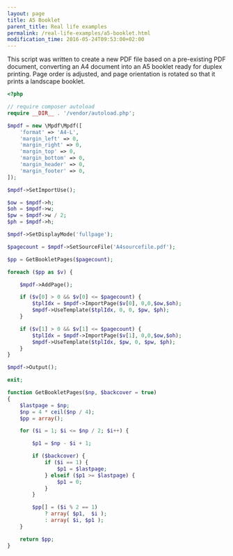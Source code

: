 ```yaml
---
layout: page
title: A5 Booklet
parent_title: Real life examples
permalink: /real-life-examples/a5-booklet.html
modification_time: 2016-05-24T09:53:00+02:00
---
```


This script was written to create a new PDF file based on a pre-existing PDF document, converting an A4 document
into an A5 booklet ready for duplex printing. Page order is adjusted, and page orientation is rotated so that
it prints a landscape booklet.

```php
<?php

// require composer autoload
require __DIR__ . '/vendor/autoload.php';

$mpdf = new \Mpdf\Mpdf([
    'format' => 'A4-L',
    'margin_left' => 0,
    'margin_right' => 0,
    'margin_top' => 0,
    'margin_bottom' => 0,
    'margin_header' => 0,
    'margin_footer' => 0,
]);

$mpdf->SetImportUse();

$ow = $mpdf->h;
$oh = $mpdf->w;
$pw = $mpdf->w / 2;
$ph = $mpdf->h;

$mpdf->SetDisplayMode('fullpage');

$pagecount = $mpdf->SetSourceFile('A4sourcefile.pdf');

$pp = GetBookletPages($pagecount);

foreach ($pp as $v) {

    $mpdf->AddPage();

    if ($v[0] > 0 && $v[0] <= $pagecount) {
        $tplIdx = $mpdf->ImportPage($v[0], 0,0,$ow,$oh);
        $mpdf->UseTemplate($tplIdx, 0, 0, $pw, $ph);
    }

    if ($v[1] > 0 && $v[1] <= $pagecount) {
        $tplIdx = $mpdf->ImportPage($v[1], 0,0,$ow,$oh);
        $mpdf->UseTemplate($tplIdx, $pw, 0, $pw, $ph);
    }
}

$mpdf->Output();

exit;

function GetBookletPages($np, $backcover = true)
{
    $lastpage = $np;
    $np = 4 * ceil($np / 4);
    $pp = array();

    for ($i = 1; $i <= $np / 2; $i++) {

        $p1 = $np - $i + 1;

        if ($backcover) {
            if ($i == 1) {
                $p1 = $lastpage;
            } elseif ($p1 >= $lastpage) {
                $p1 = 0;
            }
        }

        $pp[] = ($i % 2 == 1)
            ? array( $p1,  $i );
            : array( $i, $p1 );
    }

    return $pp;
}


```

